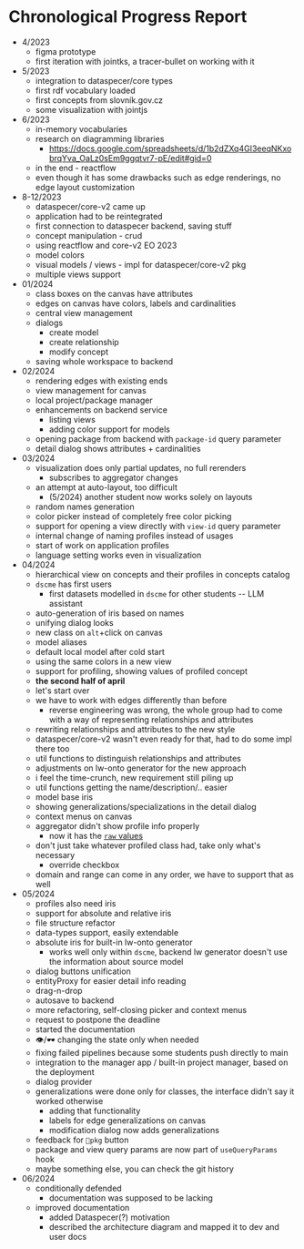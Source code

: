 # Chronological Progress Report

-   4/2023
    -   figma prototype
    -   first iteration with jointks, a tracer-bullet on working with it
-   5/2023
    -   integration to dataspecer/core types
    -   first rdf vocabulary loaded
    -   first concepts from slovník.gov.cz
    -   some visualization with jointjs
-   6/2023
    -   in-memory vocabularies
    -   research on diagramming libraries
        -   https://docs.google.com/spreadsheets/d/1b2dZXq4GI3eeqNKxobrqYva_OaLz0sEm9ggqtvr7-pE/edit#gid=0
    -   in the end - reactflow
    -   even though it has some drawbacks such as edge renderings, no edge layout customization
-   8-12/2023
    -   dataspecer/core-v2 came up
    -   application had to be reintegrated
    -   first connection to dataspecer backend, saving stuff
    -   concept manipulation - crud
    -   using reactflow and core-v2 EO 2023
    -   model colors
    -   visual models / views - impl for dataspecer/core-v2 pkg
    -   multiple views support
-   01/2024
    -   class boxes on the canvas have attributes
    -   edges on canvas have colors, labels and cardinalities
    -   central view management
    -   dialogs
        -   create model
        -   create relationship
        -   modify concept
    -   saving whole workspace to backend
-   02/2024
    -   rendering edges with existing ends
    -   view management for canvas
    -   local project/package manager
    -   enhancements on backend service
        -   listing views
        -   adding color support for models
    -   opening package from backend with `package-id` query parameter
    -   detail dialog shows attributes + cardinalities
-   03/2024
    -   visualization does only partial updates, no full rerenders
        -   subscribes to aggregator changes
    -   an attempt at auto-layout, too difficult
        -   (5/2024) another student now works solely on layouts
    -   random names generation
    -   color picker instead of completely free color picking
    -   support for opening a view directly with `view-id` query parameter
    -   internal change of naming profiles instead of usages
    -   start of work on application profiles
    -   language setting works even in visualization
-   04/2024
    -   hierarchical view on concepts and their profiles in concepts catalog
    -   `dscme` has first users
        -   first datasets modelled in `dscme` for other students -- LLM assistant
    -   auto-generation of iris based on names
    -   unifying dialog looks
    -   new class on `alt`+click on canvas
    -   model aliases
    -   default local model after cold start
    -   using the same colors in a new view
    -   support for profiling, showing values of profiled concept
    -   **the second half of april**
    -   let's start over
    -   we have to work with edges differently than before
        -   reverse engineering was wrong, the whole group had to come with a way of representing relationships and attributes
    -   rewriting relationships and attributes to the new style
    -   dataspecer/core-v2 wasn't even ready for that, had to do some impl there too
    -   util functions to distinguish relationships and attributes
    -   adjustments on lw-onto generator for the new approach
    -   i feel the time-crunch, new requirement still piling up
    -   util functions getting the name/description/.. easier
    -   model base iris
    -   showing generalizations/specializations in the detail dialog
    -   context menus on canvas
    -   aggregator didn't show profile info properly
        -   now it has the [`raw` values](./dev-docs-working-with-aggregator.md#with-raws)
    -   don't just take whatever profiled class had, take only what's necessary
        -   override checkbox
    -   domain and range can come in any order, we have to support that as well
-   05/2024
    -   profiles also need iris
    -   support for absolute and relative iris
    -   file structure refactor
    -   data-types support, easily extendable
    -   absolute iris for built-in lw-onto generator
        -   works well only within `dscme`, backend lw generator doesn't use the information about source model
    -   dialog buttons unification
    -   entityProxy for easier detail info reading
    -   drag-n-drop
    -   autosave to backend
    -   more refactoring, self-closing picker and context menus
    -   request to postpone the deadline
    -   started the documentation
    -   👁/🕶 changing the state only when needed
    -   fixing failed pipelines because some students push directly to main
    -   integration to the manager app / built-in project manager, based on the deployment
    -   dialog provider
    -   generalizations were done only for classes, the interface didn't say it worked otherwise
        -   adding that functionality
        -   labels for edge generalizations on canvas
        -   modification dialog now adds generalizations
    -   feedback for `💾pkg` button
    -   package and view query params are now part of `useQueryParams` hook
    -   maybe something else, you can check the git history
-   06/2024
    -   conditionally defended
        -   documentation was supposed to be lacking
    -   improved documentation
        -   added Dataspecer(?) motivation
        -   described the architecture diagram and mapped it to dev and user docs
